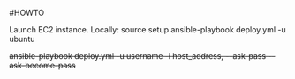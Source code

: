 #HOWTO

Launch EC2 instance.
Locally:
source setup
ansible-playbook deploy.yml -u ubuntu

~~ansible-playbook deploy.yml -u username -i host_address, --ask-pass --ask-become-pass~~